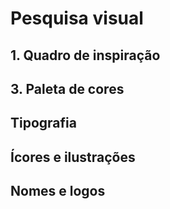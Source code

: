 # Pesquisa visual

## 1. Quadro de inspiração

## 3. Paleta de cores

## Tipografia

## Ícores e ilustrações

## Nomes e logos

